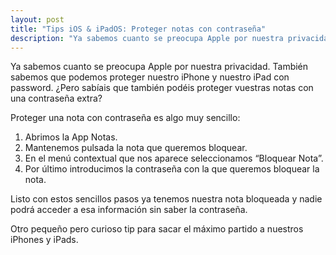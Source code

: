```yaml
---
layout: post
title: "Tips iOS & iPadOS: Proteger notas con contraseña"
description: "Ya sabemos cuanto se preocupa Apple por nuestra privacidad. También sabemos que podemos proteger nuestro iPhone y nuestro iPad con password. ¿Pero sabíais que también podéis proteger vuestras notas con una contraseña extra?"
---
```


Ya sabemos cuanto se preocupa Apple por nuestra privacidad. También sabemos que podemos proteger nuestro iPhone y nuestro iPad con password. ¿Pero sabíais que también podéis proteger vuestras notas con una contraseña extra?

Proteger una nota con contraseña es algo muy sencillo:
1. Abrimos la App Notas.
2. Mantenemos pulsada la nota que queremos bloquear.
3. En el menú contextual que nos aparece seleccionamos “Bloquear Nota”.
4. Por último introducimos la contraseña con la que queremos bloquear la nota.

Listo con estos sencillos pasos ya tenemos nuestra nota bloqueada y nadie podrá acceder a esa información sin saber la contraseña.

Otro pequeño pero curioso tip para sacar el máximo partido a nuestros iPhones y iPads.
